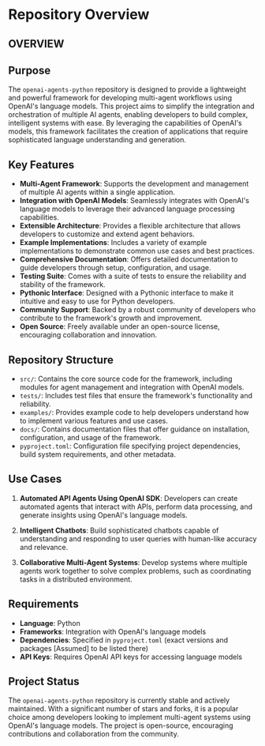 # Repository Overview

## OVERVIEW

## Purpose

The `openai-agents-python` repository is designed to provide a lightweight and powerful framework for developing multi-agent workflows using OpenAI's language models. This project aims to simplify the integration and orchestration of multiple AI agents, enabling developers to build complex, intelligent systems with ease. By leveraging the capabilities of OpenAI's models, this framework facilitates the creation of applications that require sophisticated language understanding and generation.

## Key Features

- **Multi-Agent Framework**: Supports the development and management of multiple AI agents within a single application.
- **Integration with OpenAI Models**: Seamlessly integrates with OpenAI's language models to leverage their advanced language processing capabilities.
- **Extensible Architecture**: Provides a flexible architecture that allows developers to customize and extend agent behaviors.
- **Example Implementations**: Includes a variety of example implementations to demonstrate common use cases and best practices.
- **Comprehensive Documentation**: Offers detailed documentation to guide developers through setup, configuration, and usage.
- **Testing Suite**: Comes with a suite of tests to ensure the reliability and stability of the framework.
- **Pythonic Interface**: Designed with a Pythonic interface to make it intuitive and easy to use for Python developers.
- **Community Support**: Backed by a robust community of developers who contribute to the framework's growth and improvement.
- **Open Source**: Freely available under an open-source license, encouraging collaboration and innovation.

## Repository Structure

- `src/`: Contains the core source code for the framework, including modules for agent management and integration with OpenAI models.
- `tests/`: Includes test files that ensure the framework's functionality and reliability.
- `examples/`: Provides example code to help developers understand how to implement various features and use cases.
- `docs/`: Contains documentation files that offer guidance on installation, configuration, and usage of the framework.
- `pyproject.toml`: Configuration file specifying project dependencies, build system requirements, and other metadata.

## Use Cases

1. **Automated API Agents Using OpenAI SDK**: Developers can create automated agents that interact with APIs, perform data processing, and generate insights using OpenAI's language models.

2. **Intelligent Chatbots**: Build sophisticated chatbots capable of understanding and responding to user queries with human-like accuracy and relevance.

3. **Collaborative Multi-Agent Systems**: Develop systems where multiple agents work together to solve complex problems, such as coordinating tasks in a distributed environment.

## Requirements

- **Language**: Python
- **Frameworks**: Integration with OpenAI's language models
- **Dependencies**: Specified in `pyproject.toml` (exact versions and packages [Assumed] to be listed there)
- **API Keys**: Requires OpenAI API keys for accessing language models

## Project Status

The `openai-agents-python` repository is currently stable and actively maintained. With a significant number of stars and forks, it is a popular choice among developers looking to implement multi-agent systems using OpenAI's language models. The project is open-source, encouraging contributions and collaboration from the community.
